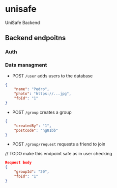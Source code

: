 # unisafe
UniSafe Backend

## Backend endpoitns

### Auth

### Data managment

- POST `/user` adds users to the database
```JSON
{
    "name": "Pedro",
    "photo": "https://...jpg",
    "fbId": "1"
} 
```

- POST `/group` creates a group
```JSON
{
    "createdBy": "1",
    "postcode": "ng81bb"
} 
```

- POST `/group/request` requests a friend to join

// TODO make this endpoint safe as in user checking
```JSON
Request body
{
    "groupId": "20",
    "fbId": "1"
}
```
